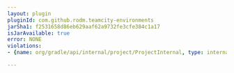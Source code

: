 ```yaml
---
layout: plugin
pluginId: com.github.rodm.teamcity-environments
jarSha1: f2531658d86eb629aaf62a9732fe3cfe384c1a17
isJarAvailable: true
error: NONE
violations:
- {name: org/gradle/api/internal/project/ProjectInternal, type: internal-api-usage}

---
```

